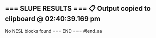 === SLUPE RESULTS ===
📋 Output copied to clipboard @ 02:40:39.169 pm
---------------------
No NESL blocks found
=== END ===
#!end_aa
